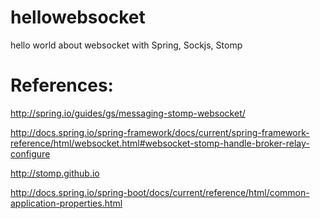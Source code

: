 # hellowebsocket
hello world about websocket with Spring, Sockjs, Stomp





# References:

http://spring.io/guides/gs/messaging-stomp-websocket/

http://docs.spring.io/spring-framework/docs/current/spring-framework-reference/html/websocket.html#websocket-stomp-handle-broker-relay-configure

http://stomp.github.io


http://docs.spring.io/spring-boot/docs/current/reference/html/common-application-properties.html
